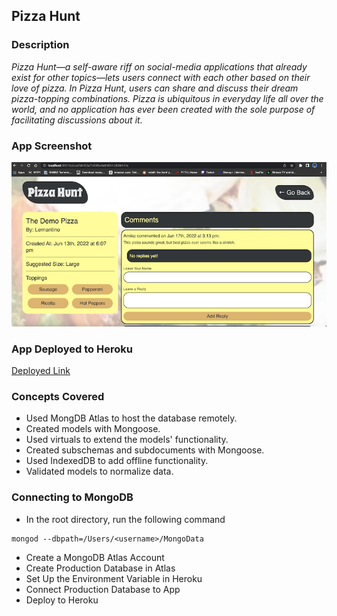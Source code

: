 ## Pizza Hunt

### Description

*Pizza Hunt—a self-aware riff on social-media applications that already exist for other topics—lets users connect with each other based on their love of pizza. In Pizza Hunt, users can share and discuss their dream pizza-topping combinations. Pizza is ubiquitous in everyday life all over the world, and no application has ever been created with the sole purpose of facilitating discussions about it.*

### App Screenshot
![](public/assets/images/Screen-Shot.png)

### App Deployed to Heroku

[Deployed Link](https://vast-beach-16114.herokuapp.com/)

### Concepts Covered

- Used MongDB Atlas to host the database remotely.
- Created models with Mongoose.
- Used virtuals to extend the models' functionality.
- Created subschemas and subdocuments with Mongoose.
- Used IndexedDB to add offline functionality.
- Validated models to normalize data.

### Connecting to MongoDB

- In the root directory, run the following command

```text
mongod --dbpath=/Users/<username>/MongoData
```

- Create a MongoDB Atlas Account
- Create Production Database in Atlas
- Set Up the Environment Variable in Heroku
- Connect Production Database to App
- Deploy to Heroku
